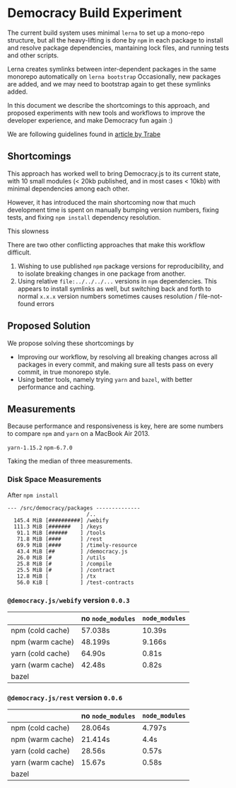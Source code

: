 Democracy Build Experiment
==========================

The current build system uses minimal `lerna` to set up
a mono-repo structure, but all the heavy-lifting is
done by `npm` in each package
to install and resolve package dependencies,
mantaining lock files, and running tests and other scripts.

Lerna creates symlinks between inter-dependent packages in
the same monorepo automatically on `lerna bootstrap`
Occasionally, new packages are added, and we may need to
bootstrap again to get these symlinks added.

In this document we describe the shortcomings to this approach,
and proposed experiments with new tools and workflows to
improve the developer experience, and make Democracy fun again :)

We are following guidelines found in
[article by Trabe](https://medium.com/trabe/monorepo-setup-with-lerna-and-yarn-workspaces-5d747d7c0e91)

## Shortcomings

This approach has worked well to bring Democracy.js to its
current state, with 10 small modules (< 20kb published,
and in most cases < 10kb) with minimal dependencies
among each other.

However, it has introduced the main shortcoming now
that much development time is spent on manually bumping
version numbers, fixing tests, and fixing `npm install`
dependency resolution.

This slowness 

There are two other conflicting approaches that make
this workflow difficult.

1. Wishing to use published `npm` package versions for
   reproducibility, and to isolate breaking changes in
   one package from another.
1. Using relative `file:../../../...` versions in `npm` dependencies.
   This appears to install symlinks as well, but switching
   back and forth to normal `x.x.x` version numbers
   sometimes causes resolution / file-not-found errors

## Proposed Solution

We propose solving these shortcomings by
* Improving our workflow, by resolving all breaking changes
  across all packages in every commit, and making sure all
  tests pass on every commit, in true monorepo style.
* Using better tools, namely trying `yarn` and `bazel`,
  with better performance and caching.

## Measurements

Because performance and responsiveness is key, here are some
numbers to compare `npm` and `yarn` on a MacBook Air 2013.

`yarn-1.15.2`
`npm-6.7.0`

Taking the median of three measurements.

### Disk Space Measurements

After `npm install`
```
--- /src/democracy/packages --------------
                         /..
  145.4 MiB [##########] /webify
  111.3 MiB [#######   ] /keys
   91.1 MiB [######    ] /tools
   71.8 MiB [####      ] /rest
   69.9 MiB [####      ] /timely-resource
   43.4 MiB [##        ] /democracy.js
   26.0 MiB [#         ] /utils
   25.8 MiB [#         ] /compile
   25.5 MiB [#         ] /contract
   12.8 MiB [          ] /tx
   56.0 KiB [          ] /test-contracts
```

### `@democracy.js/webify` version `0.0.3`

|                   | no `node_modules` | `node_modules` |
|-------------------|-------------------|----------------|
| npm (cold cache)  | 57.038s           | 10.39s         |
| npm (warm cache)  | 48.199s           | 9.166s         |
| yarn (cold cache) | 64.90s            | 0.81s          |
| yarn (warm cache) | 42.48s            | 0.82s          |
| bazel             |                   |                |

### `@democracy.js/rest` version `0.0.6`


|                   | no `node_modules` | `node_modules` |
|-------------------|-------------------|----------------|
| npm (cold cache)  | 28.064s           | 4.797s         |
| npm (warm cache)  | 21.414s           | 4.4s           |
| yarn (cold cache) | 28.56s            | 0.57s          |
| yarn (warm cache) | 15.67s            | 0.58s          |
| bazel             |                   |                |
